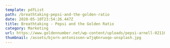 ```yaml
---
template: pdfList
path: /breathtaking-pepsi-and-the-golden-ratio
date: 2020-05-10T23:54:26.447Z
title: Breathtaking - Pepsi and the Golden Ratio
category: Marketing
url: https://www.goldennumber.net/wp-content/uploads/pepsi-arnell-021109.pdf
thumbnail: /assets/bjorn-antonissen-w7jq6nruoqo-unsplash.jpg
---
```

